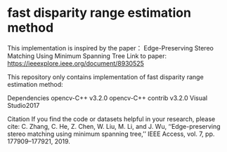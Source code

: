 # fast disparity range estimation method

This implementation is inspired by the paper： Edge-Preserving Stereo Matching Using Minimum Spanning Tree
Link to paper: https://ieeexplore.ieee.org/document/8930525

This repository only contains implementation of fast disparity range estimation method:

Dependencies
	opencv-C++ v3.2.0
	opencv-C++ contrib v3.2.0
	Visual Studio2017
	
Citation
	If you find the code or datasets helpful in your research, please cite:
	C. Zhang, C. He, Z. Chen, W. Liu, M. Li, and J. Wu, ‘‘Edge-preserving stereo matching using minimum spanning tree,’’ IEEE Access, vol. 7, pp. 177909–177921, 2019.






 


